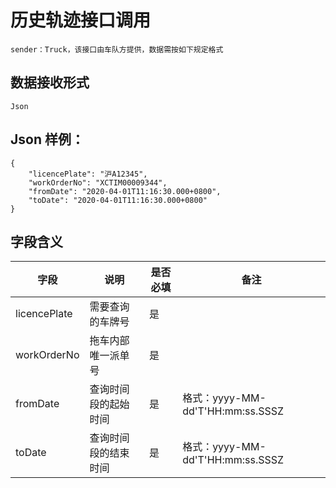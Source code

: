 # 历史轨迹接口调用
    sender：Truck，该接口由车队方提供，数据需按如下规定格式
## 数据接收形式
    Json
## Json 样例：
```
{
    "licencePlate": "沪A12345",
    "workOrderNo": "XCTIM00009344",
    "fromDate": "2020-04-01T11:16:30.000+0800",
    "toDate": "2020-04-01T11:16:30.000+0800"
}
```
## 字段含义
字段 | 说明 | 是否必填 | 备注
-----|-----|-----|-----
licencePlate|需要查询的车牌号|是|
workOrderNo	|拖车内部唯一派单号|是|
fromDate	|查询时间段的起始时间|是|格式：yyyy-MM-dd'T'HH:mm:ss.SSSZ
toDate	|查询时间段的结束时间|是|格式：yyyy-MM-dd'T'HH:mm:ss.SSSZ